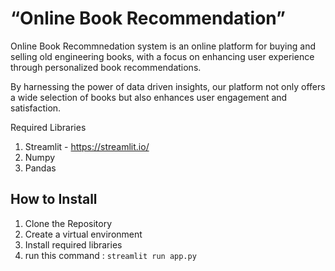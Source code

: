 # “Online Book Recommendation” # 
Online Book Recommnedation system is an online platform for buying and selling old engineering books, with a focus on enhancing user experience through personalized book recommendations.

By harnessing the power of data driven insights, our platform not only offers a wide selection of books but also enhances user engagement and satisfaction.

Required Libraries
1. Streamlit - https://streamlit.io/
2. Numpy
3. Pandas

## How to Install
1. Clone the Repository
2. Create a virtual environment
3. Install required libraries
4. run this command : `streamlit run app.py`


